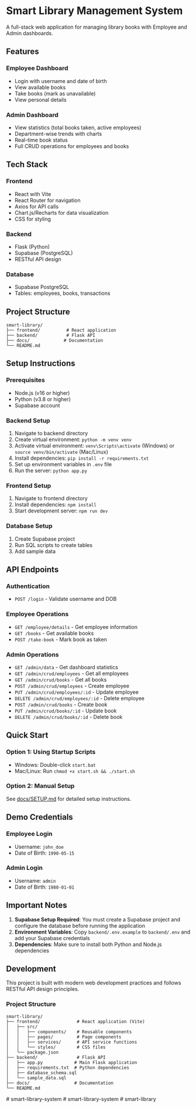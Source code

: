 # Smart Library Management System

A full-stack web application for managing library books with Employee and Admin dashboards.

## Features

### Employee Dashboard
- Login with username and date of birth
- View available books
- Take books (mark as unavailable)
- View personal details

### Admin Dashboard
- View statistics (total books taken, active employees)
- Department-wise trends with charts
- Real-time book status
- Full CRUD operations for employees and books

## Tech Stack

### Frontend
- React with Vite
- React Router for navigation
- Axios for API calls
- Chart.js/Recharts for data visualization
- CSS for styling

### Backend
- Flask (Python)
- Supabase (PostgreSQL)
- RESTful API design

### Database
- Supabase PostgreSQL
- Tables: employees, books, transactions

## Project Structure

```
smart-library/
├── frontend/          # React application
├── backend/           # Flask API
├── docs/             # Documentation
└── README.md
```

## Setup Instructions

### Prerequisites
- Node.js (v16 or higher)
- Python (v3.8 or higher)
- Supabase account

### Backend Setup
1. Navigate to backend directory
2. Create virtual environment: `python -m venv venv`
3. Activate virtual environment: `venv\Scripts\activate` (Windows) or `source venv/bin/activate` (Mac/Linux)
4. Install dependencies: `pip install -r requirements.txt`
5. Set up environment variables in `.env` file
6. Run the server: `python app.py`

### Frontend Setup
1. Navigate to frontend directory
2. Install dependencies: `npm install`
3. Start development server: `npm run dev`

### Database Setup
1. Create Supabase project
2. Run SQL scripts to create tables
3. Add sample data

## API Endpoints

### Authentication
- `POST /login` - Validate username and DOB

### Employee Operations
- `GET /employee/details` - Get employee information
- `GET /books` - Get available books
- `POST /take-book` - Mark book as taken

### Admin Operations
- `GET /admin/data` - Get dashboard statistics
- `GET /admin/crud/employees` - Get all employees
- `GET /admin/crud/books` - Get all books
- `POST /admin/crud/employees` - Create employee
- `PUT /admin/crud/employees/:id` - Update employee
- `DELETE /admin/crud/employees/:id` - Delete employee
- `POST /admin/crud/books` - Create book
- `PUT /admin/crud/books/:id` - Update book
- `DELETE /admin/crud/books/:id` - Delete book

## Quick Start

### Option 1: Using Startup Scripts
- Windows: Double-click `start.bat`
- Mac/Linux: Run `chmod +x start.sh && ./start.sh`

### Option 2: Manual Setup
See [docs/SETUP.md](docs/SETUP.md) for detailed setup instructions.

## Demo Credentials

### Employee Login
- Username: `john_doe`
- Date of Birth: `1990-05-15`

### Admin Login
- Username: `admin`
- Date of Birth: `1980-01-01`

## Important Notes

1. **Supabase Setup Required**: You must create a Supabase project and configure the database before running the application
2. **Environment Variables**: Copy `backend/.env.example` to `backend/.env` and add your Supabase credentials
3. **Dependencies**: Make sure to install both Python and Node.js dependencies

## Development

This project is built with modern web development practices and follows RESTful API design principles.

### Project Structure
```
smart-library/
├── frontend/              # React application (Vite)
│   ├── src/
│   │   ├── components/    # Reusable components
│   │   ├── pages/         # Page components
│   │   ├── services/      # API service functions
│   │   └── styles/        # CSS files
│   └── package.json
├── backend/               # Flask API
│   ├── app.py            # Main Flask application
│   ├── requirements.txt  # Python dependencies
│   ├── database_schema.sql
│   └── sample_data.sql
├── docs/                 # Documentation
└── README.md
```
#   s m a r t - l i b r a r y - s y s t e m  
 #   s m a r t - l i b r a r y - s y s t e m  
 #   s m a r t - l i b r a r y  
 